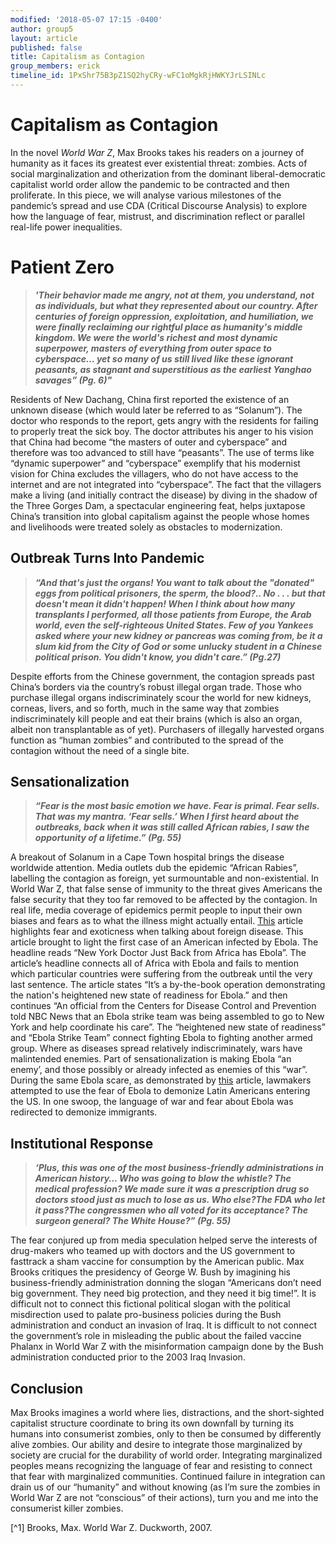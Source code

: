 ```yaml
---
modified: '2018-05-07 17:15 -0400'
author: group5
layout: article
published: false
title: Capitalism as Contagion
group_members: erick
timeline_id: 1PxShr75B3pZ1SQ2hyCRy-wFC1oMgkRjHWKYJrLSINLc
---
```



# **Capitalism as Contagion**

In the novel *World War Z*, Max Brooks takes his readers on a journey of humanity as it faces its greatest ever existential threat: zombies. Acts of social marginalization and otherization from the dominant liberal-democratic capitalist world order allow the pandemic to be contracted and then proliferate. In this piece, we will analyse various milestones of the pandemic’s spread and use CDA (Critical Discourse Analysis) to explore how the language of fear, mistrust, and discrimination reflect or parallel real-life power inequalities.


# **Patient Zero**
>***'Their behavior made me angry, not at them, you understand, not as individuals, but what they represented about our country. After centuries of foreign oppression, exploitation, and humiliation, we were finally reclaiming our rightful place as humanity's middle kingdom. We were the world's richest and most dynamic superpower, masters of everything from outer space to cyberspace… yet so many of us still lived like these ignorant peasants, as stagnant and superstitious as the earliest Yanghao savages” (Pg. 6)"***

Residents of New Dachang, China first reported the existence of an unknown disease (which would later be referred to as “Solanum”). The doctor who responds to the report, gets angry with the residents for failing to properly treat the sick boy. The doctor attributes his anger to his vision that China had become “the masters of outer and cyberspace” and therefore was too advanced to still have “peasants”. The use of terms like “dynamic superpower” and “cyberspace” exemplify that his modernist vision for China excludes the villagers, who do not have access to the internet and are not integrated into “cyberspace”. The fact that the villagers make a living (and initially contract the disease) by diving in the shadow of the Three Gorges Dam, a spectacular engineering feat, helps juxtapose China’s transition into global capitalism against the people whose homes and livelihoods were treated solely as obstacles to modernization.

## Outbreak Turns Into Pandemic 
> ***“And that's just the organs! You want to talk about the "donated" eggs from political prisoners, the sperm, the blood?.. No . . . but that doesn't mean it didn't happen! When I think about how many transplants I performed, all those patients from Europe, the Arab world, even the self-righteous United States. Few of you Yankees asked where your new kidney or pancreas was coming from, be it a slum kid from the City of God or some unlucky student in a Chinese political prison. You didn't know, you didn't care.” (Pg.27)***

Despite efforts from the Chinese government, the contagion spreads past China’s borders via the country’s robust illegal organ trade. Those who purchase illegal organs indiscriminately scour the world for new kidneys, corneas, livers, and so forth, much in the same way that zombies indiscriminately kill people and eat their brains (which is also an organ, albeit non transplantable as of yet). Purchasers of illegally harvested organs function as “human zombies” and contributed to the spread of the contagion without the need of a single bite.

## Sensationalization
> ***“Fear is the most basic emotion we have. Fear is primal. Fear sells. That was my mantra. ‘Fear sells.’ When I first heard about the outbreaks, back when it was still called African rabies, I saw the opportunity of a lifetime.” (Pg. 55)***

A breakout of Solanum in a Cape Town hospital brings the disease worldwide attention. Media outlets dub the epidemic “African Rabies”, labelling the contagion as foreign, yet surmountable and non-existential. In World War Z, that false sense of immunity to the threat gives Americans the false security that they too far removed to be affected by the contagion. In real life, media coverage of epidemics permit people to input their own biases and fears as to what the illness might actually entail.
[This](https://www.nbcnews.com/storyline/ebola-virus-outbreak/new-york-doctor-just-back-africa-has-ebola-n232561) article highlights fear and exoticness when talking about foreign disease. This article brought to light the first case of an American infected by Ebola. The headline reads “New York Doctor Just Back from Africa has Ebola”. The article’s headline connects all of Africa with Ebola and fails to mention which particular countries were suffering from the outbreak until the very last sentence. The article states “It’s a by-the-book operation demonstrating the nation's heightened new state of readiness for Ebola.” and then continues “An official from the Centers for Disease Control and Prevention told NBC News that an Ebola strike team was being assembled to go to New York and help coordinate his care”. The “heightened new state of readiness” and “Ebola Strike Team” connect fighting Ebola to fighting another armed group. Where as diseases spread relatively indiscriminately, wars have malintended enemies. Part of sensationalization is making Ebola “an enemy’, and those possibly or already infected as enemies of this “war”. During the same Ebola scare, as demonstrated by [this](https://www.cnn.com/2014/10/10/politics/ebola-fears-spark-backlash-latinos/index.html) article, lawmakers attempted to use the fear of Ebola to demonize Latin Americans entering the US. In one swoop, the language of war and fear about Ebola was redirected to demonize immigrants.
## Institutional Response 
> ***‘Plus, this was one of the most business-friendly administrations in American history… Who was going to blow the whistle? The medical profession? We made sure it was a prescription drug so doctors stood just as much to lose as us. Who else?The FDA who let it pass?The congressmen who all voted for its acceptance? The surgeon general? The White House?” (Pg. 55)***

The fear conjured up from media speculation helped serve the interests of drug-makers who teamed up with doctors and the US government to fasttrack a sham vaccine for consumption by the American public. Max Brooks critiques the presidency of George W. Bush by imagining his business-friendly administration donning the slogan “Americans don’t need big government. They need big protection, and they need it big time!”. It is difficult not to connect this fictional political slogan with the political misdirection used to palate pro-business policies during the Bush administration and conduct an invasion of Iraq. It is difficult to not connect the government’s role in misleading the public about the failed vaccine Phalanx in World War Z with the misinformation campaign done by the Bush administration conducted prior to the 2003 Iraq Invasion.

## Conclusion 
Max Brooks imagines a world where lies, distractions, and the short-sighted capitalist structure coordinate to bring its own downfall by turning its humans into consumerist zombies, only to then be consumed by differently alive zombies. Our ability and desire to integrate those marginalized by society are crucial for the durability of world order. Integrating marginalized peoples means recognizing the language of fear and resisting to connect that fear with marginalized communities. Continued failure in integration can drain us of our “humanity” and without knowing (as I’m sure the zombies in World War Z are not “conscious” of their actions), turn you and me into the consumerist killer zombies.

[^1] Brooks, Max. World War Z. Duckworth, 2007.
